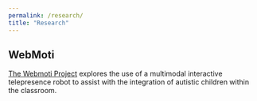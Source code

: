 ```yaml
---
permalink: /research/
title: "Research"
---
```


WebMoti
-------------------

[The Webmoti Project](https://link.springer.com/chapter/10.1007/978-3-030-58805-2_18)  explores the use of a multimodal interactive telepresence robot to assist with the integration of autistic children within the classroom.


